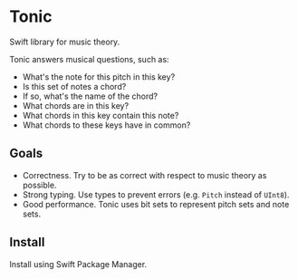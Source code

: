 # Tonic

Swift library for music theory.

Tonic answers musical questions, such as:

- What's the note for this pitch in this key?
- Is this set of notes a chord?
- If so, what's the name of the chord?
- What chords are in this key?
- What chords in this key contain this note?
- What chords to these keys have in common?

## Goals

- Correctness. Try to be as correct with respect to music theory as possible.
- Strong typing. Use types to prevent errors (e.g. `Pitch` instead of `UInt8`).
- Good performance. Tonic uses bit sets to represent pitch sets and note sets.

## Install

Install using Swift Package Manager.
